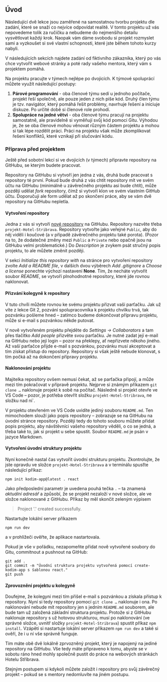 ## Úvod

Následující dvě lekce jsou zaměřené na samostatnou tvorbu projektu dle zadání, které se snaží co nejvíce odpovídat realitě. V tomto projektu už vás nepovedeme tolik za ručičku a nebudeme do nejmenšího detailu vysvětlovat každý krok. Naopak vám dáme svobodu si projekt rozmyslet sami a vyzkoušet si své vlastní schopnosti, které jste během tohoto kurzy nabyli.

V následujících sekcích najdete zadání od fiktivního zákazníka, který po vás chce vytvořit webové stránky a poté rady vašeho mentora, který vám s projektem pomáhá.

Na projektu pracujte v týmech nejlépe po dvojicích. K týmové spoluprácí můžete využít následující postupy:

1. **Párové programování** - oba členové týmu sedí u jednoho počítače, projekt řeší společně, ale pouze jeden z nich píše kód. Druhý člen týmu je tzv. navigátor, který pomáhá řešit problémy, navrhuje řešení a iniciuje diskuze. Po určité době si členové role prohodí.
1. **Spolupráce na jedné větvi** - oba členové týmu pracují na projektu samostatně, ale pravidelně si vyměňují svůj kód pomocí Gitu. Výhodou je, že se oba členové mohou věnovat různým částem projektu a mohou si tak lépe rozdělit práci. Práci na projektu však může zkomplikovat řešení konfliktů, které vznikají při slučování kódu.

### Příprava před projektem

Ještě před sobotní lekcí si ve dvojicích (v týmech) připravte repository na GitHubu, se kterým budete pracovat.

Repository na GitHubu si vytvoří jen jedna z vás, druhá bude pracovat s repository té první.
Pokud bude druhá z vás chtít repository mít ve svém účtu na GitHubu (minimálně u závěrečného projektu asi bude chtít), může později udělat _fork_ repository, čímž si vytvoří klon ve svém vlastním GitHub účtu.
Doporučuji ale form udělat až po skončení práce, aby se vám dvě repository na GitHubu nepletla.

#### Vytvoření repository
Jedna z vás si vytvoří [nové repository](https://github.com/new) na GitHubu.
Repository nazvěte třeba `projekt-Hotel-Stribrava`.
Repository vytvořte jako veřejné `Public`, aby do něj viděli i koučové (a v případě závěrečného projektu také porota).
(Pozor na to, že dodatečné změny mezi `Public` a `Private` nebo opačně jsou na GitHubu velmi problematické.)
Do _Description_ je zvykem psát stručný popis projektu, to ale můžete změnit později.

V sekci _Initialize this repository with_ na stránce pro vytvoření repository zvolte _Add a README file_, v dalších dvou výběrech _Add .gitignore_ a _Choose a license_ ponechte  výchozí nastavení **None**.
Tím, že necháte vytvořit soubor _README_, se vytvoří plnohodnotné repository, které jde rovnou naklonovat.

#### Přizvání kolegyně k repository
V tuto chvíli můžete rovnou ke svému projektu přizvat vaši parťačku.
Jak už víte z lekce Git 2, pozvání spolupracovníka k projektu chvilku trvá, tak pozvánku pošleme hned – zatímco budeme dokončovat přípravu projektu, může si e-mail s pozvánkou někde putovat.

V nově vytvořeném projektu přejděte do _Settings → Collaborators_ a tam přes tlačítko _Add people_ přizvěte svou parťačku.
Je nutné zadat její e-mail na GitHubu nebo její login – pozor na překlepy, ať nepřizvete někoho jiného.
Až vaší parťačce přijde e-mail s pozvánkou, pozvánku musí akceptovat a tím získat přístup do repository.
Repository si však ještě nebude klonovat, s tím počká až na dokončení přípravy projektu.

#### Naklonování projektu
Majitelka repository ovšem nemusí čekat, až se parťačka připojí, a může mezi tím pokračovat v přípravě projektu.
Nejprve si známým příkazem `git clone …` naklonuje projekt k sobě na počítač.
Následně si projekt otevře ve VS Code – pozor, je potřeba otevřít složku `projekt-Hotel-Stribrava`, ne složku nad ní`.

V projektu otevřeném ve VS Code uvidíte jediný souboru `README.md`.
Ten mimochodem slouží jako popis repository – zobrazuje se na GitHubu na úvodní stránce repository.
Později tedy do tohoto souboru můžete přidat popis projektu, aby návštěvníci vašeho repository věděli, o co se jedná, a třeba také to, jak si projekt u sebe spustit.
Soubor `README.md` je psán v jazyce Markdown.

#### Vytvoření úvodní struktury projektu
Nyní konečně nastal čas vytvořit úvodní strukturu projektu.
Zkontrolujte, že jste opravdu ve složce `projekt-Hotel-Stribrava` a v terminálu spusťte následující příkaz:

```shell
npm init kodim-app@latest . react
```

Jako předposlední parametr je uvedena pouhá tečka `.` – ta znamená _aktuální adresář_ a způsobí, že se projekt nezaloží v nové složce, ale ve složce naklonované z GitHubu.
Příkaz by měl skončit zeleným výpisem

> Project '.' created successfully.

Nastartujte lokální server příkazem

```shell
npm run dev
```

a v prohlížeči ověřte, že aplikace nastartovala.

Pokud je vše v pořádku, nezapomeňte přidat nově vytvořené soubory do Gitu, commitnout a pushnout na GitHub:

```shell
git add .
git commit -m "Úvodní struktura projektu vytvořená pomocí create-kodim-app s šablonou react."
git push
```

#### Zprovoznění projektu u kolegyně
Doufejme, že kolegyni mezi tím přišel e-mail s pozvánkou a získala přístup k repository.
Nyní si tedy repository pomocí `git clone …` naklonuje i ona.
Po naklonování nebude mít repository jen s jedním `README.md` souborem, ale bude tam už založená základní struktura projektu.
Protože si z GitHubu naklonuje repository s už hotovou strukturou, musí po naklonování (ve správné složce, uvnitř složky `projekt-Hotel-Stribrava`) spustit příkaz `npm install`.
Vzápětí si nastartuje lokální server příkazem `npm run dev` a také si ověří, že i u ní vše správně funguje.

Tím máte obě dvě lokálně zprvozněný projekt, který je napojený na jediné repository na GitHubu.
Vše tedy máte připraveno k tomu, abyste se v sobotu ráno hned mohly společně pustit do práce na webových stránkách Hotelu Stříbrava.

Stejným postupem si kdykoli můžete založit i repository pro svůj závěrečný projekt – pokud se s mentory nedomluvíte na jiném postupu.